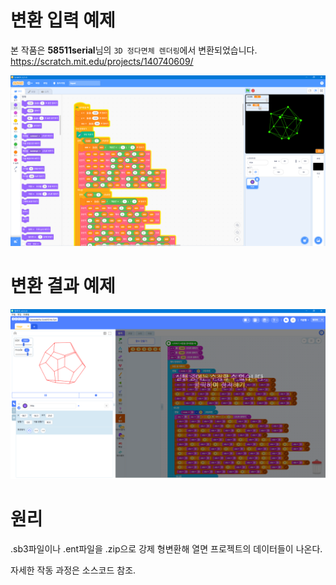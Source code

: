 # 변환 입력 예제

본 작품은 **58511serial**님의 `3D 정다면체 렌더링`에서 변환되었습니다. https://scratch.mit.edu/projects/140740609/

![](doc/input.png)

# 변환 결과 예제

![](doc/output.png)



# 원리

.sb3파일이나 .ent파일을 .zip으로 강제 형변환해 열면 프로젝트의 데이터들이 나온다.

자세한 작동 과정은 소스코드 참조.
